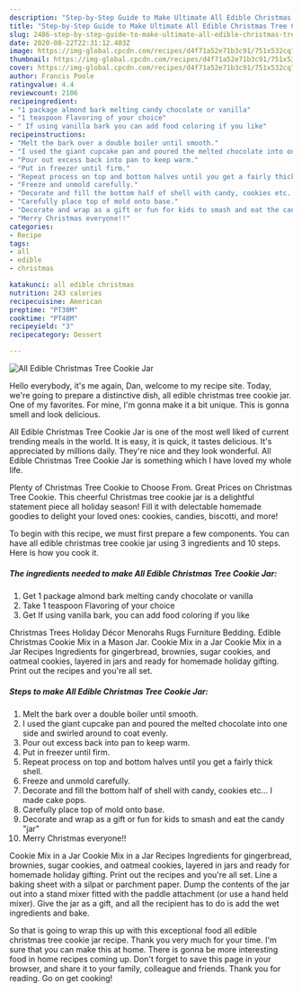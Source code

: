 ```yaml
---
description: "Step-by-Step Guide to Make Ultimate All Edible Christmas Tree Cookie Jar"
title: "Step-by-Step Guide to Make Ultimate All Edible Christmas Tree Cookie Jar"
slug: 2486-step-by-step-guide-to-make-ultimate-all-edible-christmas-tree-cookie-jar
date: 2020-08-22T22:31:12.403Z
image: https://img-global.cpcdn.com/recipes/d4f71a52e71b3c91/751x532cq70/all-edible-christmas-tree-cookie-jar-recipe-main-photo.jpg
thumbnail: https://img-global.cpcdn.com/recipes/d4f71a52e71b3c91/751x532cq70/all-edible-christmas-tree-cookie-jar-recipe-main-photo.jpg
cover: https://img-global.cpcdn.com/recipes/d4f71a52e71b3c91/751x532cq70/all-edible-christmas-tree-cookie-jar-recipe-main-photo.jpg
author: Francis Poole
ratingvalue: 4.4
reviewcount: 2106
recipeingredient:
- "1 package almond bark melting candy chocolate or vanilla"
- "1 teaspoon Flavoring of your choice"
- " If using vanilla bark you can add food coloring if you like"
recipeinstructions:
- "Melt the bark over a double boiler until smooth."
- "I used the giant cupcake pan and poured the melted chocolate into one side and swirled around to coat evenly."
- "Pour out excess back into pan to keep warm."
- "Put in freezer until firm."
- "Repeat process on top and bottom halves until you get a fairly thick shell."
- "Freeze and unmold carefully."
- "Decorate and fill the bottom half of shell with candy, cookies etc... I made cake pops."
- "Carefully place top of mold onto base."
- "Decorate and wrap as a gift or fun for kids to smash and eat the candy &#34;jar&#34;"
- "Merry Christmas everyone!!"
categories:
- Recipe
tags:
- all
- edible
- christmas

katakunci: all edible christmas 
nutrition: 243 calories
recipecuisine: American
preptime: "PT30M"
cooktime: "PT48M"
recipeyield: "3"
recipecategory: Dessert

---
```



![All Edible Christmas Tree Cookie Jar](https://img-global.cpcdn.com/recipes/d4f71a52e71b3c91/751x532cq70/all-edible-christmas-tree-cookie-jar-recipe-main-photo.jpg)

Hello everybody, it's me again, Dan, welcome to my recipe site. Today, we're going to prepare a distinctive dish, all edible christmas tree cookie jar. One of my favorites. For mine, I'm gonna make it a bit unique. This is gonna smell and look delicious.

All Edible Christmas Tree Cookie Jar is one of the most well liked of current trending meals in the world. It is easy, it is quick, it tastes delicious. It's appreciated by millions daily. They're nice and they look wonderful. All Edible Christmas Tree Cookie Jar is something which I have loved my whole life.

Plenty of Christmas Tree Cookie to Choose From. Great Prices on Christmas Tree Cookie. This cheerful Christmas tree cookie jar is a delightful statement piece all holiday season! Fill it with delectable homemade goodies to delight your loved ones: cookies, candies, biscotti, and more!


To begin with this recipe, we must first prepare a few components. You can have all edible christmas tree cookie jar using 3 ingredients and 10 steps. Here is how you cook it.

<!--inarticleads1-->

##### The ingredients needed to make All Edible Christmas Tree Cookie Jar:

1. Get 1 package almond bark melting candy chocolate or vanilla
1. Take 1 teaspoon Flavoring of your choice
1. Get  If using vanilla bark, you can add food coloring if you like


Christmas Trees Holiday Décor Menorahs Rugs Furniture Bedding. Edible Christmas Cookie Mix in a Mason Jar. Cookie Mix in a Jar Cookie Mix in a Jar Recipes Ingredients for gingerbread, brownies, sugar cookies, and oatmeal cookies, layered in jars and ready for homemade holiday gifting. Print out the recipes and you&#39;re all set. 

<!--inarticleads2-->

##### Steps to make All Edible Christmas Tree Cookie Jar:

1. Melt the bark over a double boiler until smooth.
1. I used the giant cupcake pan and poured the melted chocolate into one side and swirled around to coat evenly.
1. Pour out excess back into pan to keep warm.
1. Put in freezer until firm.
1. Repeat process on top and bottom halves until you get a fairly thick shell.
1. Freeze and unmold carefully.
1. Decorate and fill the bottom half of shell with candy, cookies etc... I made cake pops.
1. Carefully place top of mold onto base.
1. Decorate and wrap as a gift or fun for kids to smash and eat the candy &#34;jar&#34;
1. Merry Christmas everyone!!


Cookie Mix in a Jar Cookie Mix in a Jar Recipes Ingredients for gingerbread, brownies, sugar cookies, and oatmeal cookies, layered in jars and ready for homemade holiday gifting. Print out the recipes and you&#39;re all set. Line a baking sheet with a silpat or parchment paper. Dump the contents of the jar out into a stand mixer fitted with the paddle attachment (or use a hand held mixer). Give the jar as a gift, and all the recipient has to do is add the wet ingredients and bake. 

So that is going to wrap this up with this exceptional food all edible christmas tree cookie jar recipe. Thank you very much for your time. I'm sure that you can make this at home. There is gonna be more interesting food in home recipes coming up. Don't forget to save this page in your browser, and share it to your family, colleague and friends. Thank you for reading. Go on get cooking!
